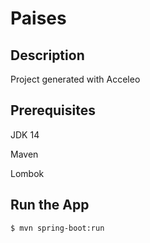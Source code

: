 # Paises

## Description
Project generated with Acceleo

## Prerequisites
JDK 14

Maven

Lombok

## Run the App
```bash
$ mvn spring-boot:run
```
